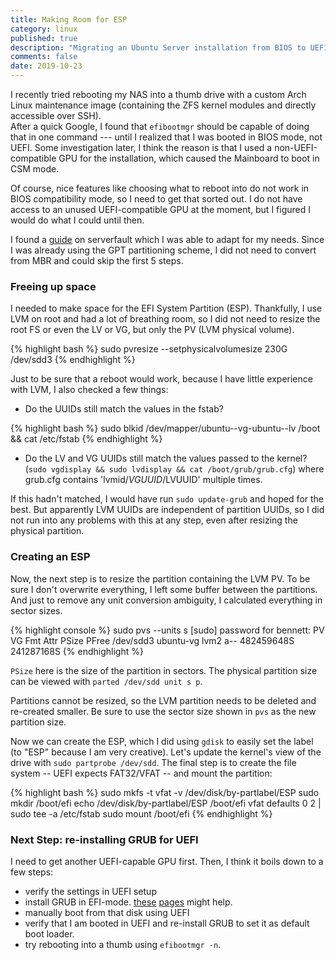 ```yaml
---
title: Making Room for ESP
category: linux
published: true
description: "Migrating an Ubuntu Server installation from BIOS to UEFI: Part 1"
comments: false
date: 2019-10-23
---
```


I recently tried rebooting my NAS into a thumb drive with a custom Arch Linux maintenance image (containing the ZFS kernel modules and directly accessible over SSH).<br/>
After a quick Google, I found that `efibootmgr` should be capable of doing that in one command --- until I realized that I was booted in BIOS mode, not UEFI.
Some investigation later, I think the reason is that I used a non-UEFI-compatible GPU for the installation, which caused the Mainboard to boot in CSM mode.

Of course, nice features like choosing what to reboot into do not work in BIOS compatibility mode, so I need to get that sorted out.
I do not have access to an unused UEFI-compatible GPU at the moment, but I figured I would do what I could until then.

I found a [guide](https://serverfault.com/questions/963178/how-do-i-convert-my-linux-disk-from-mbr-to-gpt-with-uefi) on serverfault which I was able to adapt for my needs.
Since I was already using the GPT partitioning scheme, I did not need to convert from MBR and could skip the first 5 steps.

### Freeing up space

I needed to make space for the EFI System Partition (ESP).
Thankfully, I use LVM on root and had a lot of breathing room, so I did not need to resize the root FS or even the LV or VG, but only the PV (LVM physical volume).

{% highlight bash %}
    sudo pvresize --setphysicalvolumesize 230G /dev/sdd3
{% endhighlight %}

Just to be sure that a reboot would work, because I have little experience with LVM, I also checked a few things:

* Do the UUIDs still match the values in the fstab?

{% highlight bash %}
sudo blkid /dev/mapper/ubuntu--vg-ubuntu--lv /boot && cat /etc/fstab
{% endhighlight %}

* Do the LV and VG UUIDs still match the values passed to the kernel? (`sudo vgdisplay && sudo lvdisplay && cat /boot/grub/grub.cfg`)
  where grub.cfg contains 'lvmid/$VGUUID/$LVUUID' multiple times.

If this hadn't matched, I would have run `sudo update-grub` and hoped for the best.
But apparently LVM UUIDs are independent of partition UUIDs, so I did not run into any problems with this at any step, even after resizing the physical partition.

### Creating an ESP

  Now, the next step is to resize the partition containing the LVM PV. To be sure I don't overwrite everything, I left some buffer between the partitions. And just to remove any unit conversion ambiguity, I calculated everything in sector sizes.

  {% highlight console %}
  sudo pvs --units s
  [sudo] password for bennett:
  PV VG Fmt Attr PSize PFree
  /dev/sdd3 ubuntu-vg lvm2 a-- 482459648S 241287168S
  {% endhighlight %}

  `PSize` here is the size of the partition in sectors. The physical partition size can be viewed with `parted /dev/sdd unit s p`.

  Partitions cannot be resized, so the LVM partition needs to be deleted and re-created smaller.
  Be sure to use the sector size shown in `pvs` as the new partition size.

  Now we can create the ESP, which I did using `gdisk` to easily set the label (to "ESP" because I am very creative). Let's update the kernel's view of the drive with `sudo partprobe /dev/sdd`. The final step is to create the file system -- UEFI expects FAT32/VFAT -- and mount the partition:

  {% highlight bash %}
  sudo mkfs -t vfat -v /dev/disk/by-partlabel/ESP
  sudo mkdir /boot/efi
  echo /dev/disk/by-partlabel/ESP /boot/efi vfat defaults 0 2 | sudo tee -a /etc/fstab
  sudo mount /boot/efi
  {% endhighlight %}

### Next Step: re-installing GRUB for UEFI

I need to get another UEFI-capable GPU first. Then, I think it boils down to a few steps:

- verify the settings in UEFI setup
- install GRUB in EFI-mode. [these](https://askubuntu.com/questions/509423/which-commands-to-convert-a-ubuntu-bios-install-to-efi-uefi-without-boot-repair) [pages](https://wiki.archlinux.org/index.php/GRUB#UEFI_systems) might help.
- manually boot from that disk using UEFI
- verify that I am booted in UEFI and re-install GRUB to set it as default boot loader.
- try rebooting into a thumb using `efibootmgr -n`.

